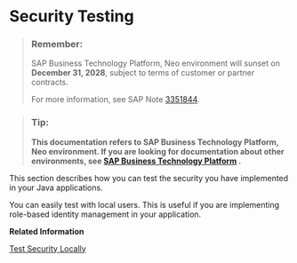 <!-- loio425f7287294a4b4aa6d0f96b4fabb8b2 -->

# Security Testing

> ### Remember:  
> SAP Business Technology Platform, Neo environment will sunset on **December 31, 2028**, subject to terms of customer or partner contracts.
> 
> For more information, see SAP Note [3351844](https://me.sap.com/notes/3351844).

> ### Tip:  
> **This documentation refers to SAP Business Technology Platform, Neo environment. If you are looking for documentation about other environments, see [SAP Business Technology Platform](https://help.sap.com/docs/btp/sap-business-technology-platform/sap-business-technology-platform?version=Cloud) .**

This section describes how you can test the security you have implemented in your Java applications.

You can easily test with local users. This is useful if you are implementing role-based identity management in your application.

**Related Information**  


[Test Security Locally](test-security-locally-fe47e02.md "When you add user authentication to your application, you can test it first on the local server before uploading it to SAP BTP.")

